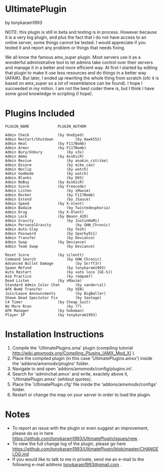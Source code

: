 UltimatePlugin
==============
by tonykaram1993

NOTE: this plugin is still in beta and testing is in process. However because it is a very big plugin, and plus the fact that I do not have access to an online server, some things cannot be tested. I would appreciate if you tested it and report any problem or things that needs fixing.

We all know the famous amx_super plugin. Most servers use it as a wonderful
administrative tool to let admins take control over their servers and manage
it in a better and more efficient way. At first I started by editing that
plugin to make it use less resources and do things in a better way (AFAIK).
But later, I ended up rewriting the whole thing from scratch (ofc it is based
on amx_super so a lot of resemblance can be found). I hope I succeeded in
my mition. I am not the best coder there is, but I think I have some good
knowledge in scripting (I hope).

Plugins Included
================
	PLUGIN_NAME				PLUGIN_AUTHOR
	
	Admin Check				(by OneEyed)
	Admin Restart/Shutdown			(by Hawk552)
	Admin Heal				(by F117Bomb)
	Admin Armor				(by F117Bomb)
	Admin Bury/Unbury			(by v3x)
	Admin Ammo				(by AssKicR)
	Admin Revive				(by anakin_cstrike)
	Admin Disarm				(by mike_cao)
	Admin Noclip				(by watch)
	Admin Godmode				(by watch)
	Admin Blanks				(by EKS)
	Admin NoBuy				(by AssKicR)
	Admin Score				(by Freecode)
	Admin Listen				(by sMaxim)
	Admin Rocket				(by F117Bomb)
	Admin Extend				(by JSauce)
	Admin Speed				(by X-olent)
	Admin Badaim				(by Twistedeuphoria)
	Admin Drug				(by X-Olent)
	Admin Lock				(by Bmann_420)
	Admin Gravity				(by JustinHoMi)
	Admin PersonalGravity			(by GHW_Chronic)
	Admin Auto-Slay				(by fezh)
	Admin Password				(by Sparky911)
	Admin Transfer				(by Deviance)
	Admin Swap				(by Deviance)
	Admin Team Swap				(by Deviance)
	
	Reset Score				(by silentt)
	Command Search				(by GHW_Chronic)
	Advanced Bullet Damage			(by Sn!ff3r)
	Spawn Refund				(by tonykaram1993)
	Auto Restart				(by vato loco [GE-S])
	Aim Practice				(by rompom7)
	Dead Listen				(by sMaxim)
	Standard Admin Color Chat		(by vandercal)
	AFK Bomb Transfer			(by VEN)
	Join/Leave Announcments			(by BigBaller)
	Shown Dead Spectator Fix		(by Vantage)
	C4 Timer				(by Cheap_Suit)
	No More Rcon				(by ??)
	AFK Manager				(by hoboman)
	Player IP				(by tonykaram1993)

Installation Instructions
=========================
1. Compile the 'UltimatePlugins.sma' plugin (compiling tutorial http://wiki.amxmodx.org/Compiling_Plugins_(AMX_Mod_X) ).
2. Place the compiled plugin (in this case 'UltimatePlugins.amxx') inside the 'addons/amxmodx/plugins' folder.
3. Navigate to and open 'addons/amxmodx/config/plugins.ini'.
4. Search for 'adminchat.amxx' and write, exactely above it, 'UltimatePlugin.amxx' (whitout quotes).
5. Place the 'UltimatePlugin.cfg' file inside the 'addons/amxmodx/configs' folder.
6. Restart or change the map on your server in order to load the plugin.

Notes
=====
* To report an issue with the plugin or even suggest an improvement, please do so in here https://github.com/tonykaram1993/UltimatePlugin/issues/new .
* To view the full change log of the plugin, please go here https://github.com/tonykaram1993/UltimatePlugin/blob/master/CHANGELOG.md
* If you would like to talk to me in private, send me an e-mail to the following e-mail address tonykaram1993@gmail.com .
